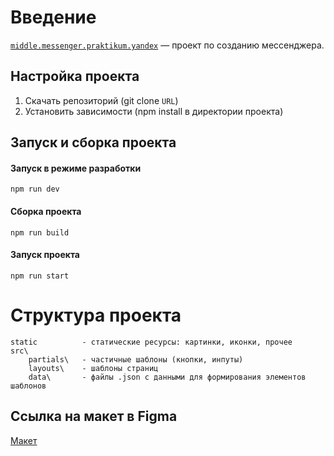 # Введение

[`middle.messenger.praktikum.yandex`](https://github.com/anuta199212/middle.messenger.praktikum.yandex) — проект по созданию мессенджера. 

## Настройка проекта
1. Скачать репозиторий (git clone `URL`)
2. Установить зависимости (npm install в директории проекта) 

## Запуск и сборка проекта
#### Запуск в режиме разработки
```
npm run dev
```

#### Сборка проекта
```
npm run build
```

#### Запуск проекта
```
npm run start
```

# Структура проекта
```
static          - статические ресурсы: картинки, иконки, прочее
src\
    partials\   - частичные шаблоны (кнопки, инпуты)
    layouts\    - шаблоны страниц
    data\       - файлы .json с данными для формирования элементов шаблонов
```

## **Ссылка на макет в Figma**

[Макет](https://www.figma.com/file/BrNECnizIJE0fYCNMVUZPJ/MessageApp?node-id=3%3A481)
